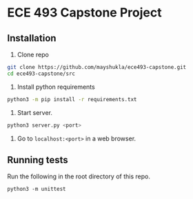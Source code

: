 # ECE 493 Capstone Project

## Installation

1. Clone repo

```bash
git clone https://github.com/mayshukla/ece493-capstone.git
cd ece493-capstone/src
```

1. Install python requirements

```bash
python3 -m pip install -r requirements.txt
```

1. Start server.

```bash
python3 server.py <port>
```

1. Go to `localhost:<port>` in a web browser.

## Running tests

Run the following in the root directory of this repo.

```
python3 -m unittest
```